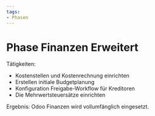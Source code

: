```yaml
---
tags:
- Phasen
---
```

# Phase Finanzen Erweitert

Tätigkeiten:

- Kostenstellen und Kostenrechnung einrichten
- Erstellen initiale Budgetplanung
- Konfiguration Freigabe-Workflow für Kreditoren
- Die Mehrwertsteuersätze einrichten

Ergebnis: Odoo Finanzen wird vollumfänglich eingesetzt.